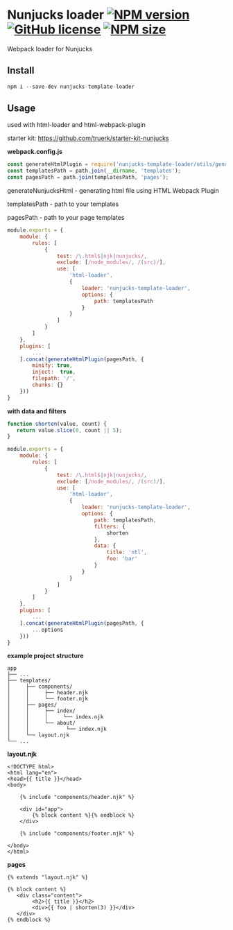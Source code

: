 [npm-url]: https://www.npmjs.com/package/nunjucks-template-loader
[npm-image]: https://img.shields.io/npm/v/nunjucks-template-loader?color=blue

[logo-url]: https://github.com/truerk/nunjucks-template-loader
[logo-image]: https://i.ibb.co/ZLJQnqP/nunjucks-template-loader.webp

[license-image]: https://img.shields.io/badge/license-MIT-blue.svg
[license-url]: https://github.com/truerk/nunjucks-template-loader/blob/master/LICENSE

[size-image]: https://img.shields.io/npm/dm/nunjucks-template-loader.svg
[size-url]: https://www.npmjs.com/package/nunjucks-template-loader

# Nunjucks loader [![NPM version][npm-image]][npm-url] [![GitHub license][license-image]][license-url] [![NPM size][size-image]][size-url]

Webpack loader for Nunjucks

## Install

```js
npm i --save-dev nunjucks-template-loader
```

## Usage

used with html-loader and html-webpack-plugin

starter kit: https://github.com/truerk/starter-kit-nunjucks

**webpack.config.js**

```js
const generateHtmlPlugin = require('nunjucks-template-loader/utils/generateHtmlPlugin');
const templatesPath = path.join(__dirname, 'templates');
const pagesPath = path.join(templatesPath, 'pages');
```

generateNunjucksHtml - generating html file using HTML Webpack Plugin

templatesPath - path to your templates

pagesPath - path to your page templates

```js
module.exports = {
    module: {
        rules: [
            {
                test: /\.html$|njk|nunjucks/,
                exclude: [/node_modules/, /(src)/],
                use: [
                    'html-loader',
                    {
                        loader: 'nunjucks-template-loader',
                        options: {
                            path: templatesPath
                        }
                    }
                ]
            }
        ]
    },
    plugins: [
        ...
    ].concat(generateHtmlPlugin(pagesPath, {
        minify: true,
        inject:  true,
        filepath: '/',
        chunks: {}
    }))
}
```

**with data and filters**
```js
function shorten(value, count) {
   return value.slice(0, count || 5);
}

module.exports = {
    module: {
        rules: [
            {
                test: /\.html$|njk|nunjucks/,
                exclude: [/node_modules/, /(src)/],
                use: [
                    'html-loader',
                    {
                        loader: 'nunjucks-template-loader',
                        options: {
                            path: templatesPath,
                            filters: {
                                shorten
                            },
                            data: {
                                title: 'ntl',
                                foo: 'bar'
                            }
                        }
                    }
                ]
            }
        ]
    },
    plugins: [
        ...
    ].concat(generateHtmlPlugin(pagesPath, {
        ...options
    }))
}
```

**example project structure**
```
app
├── ...
├── templates/
│     ├── components/
│     │     ├── header.njk
│     │     └── footer.njk
│     ├── pages/
│     │     ├── index/
│     │     │     └── index.njk
│     │     └── about/
│     │            └── index.njk
│     └── layout.njk
└── ...
```
**layout.njk**
```markup
<!DOCTYPE html>
<html lang="en">
<head>{{ title }}</head>
<body>

    {% include "components/header.njk" %}

    <div id="app">
        {% block content %}{% endblock %}
    </div>

    {% include "components/footer.njk" %}

</body>
</html>
```

**pages**
```markup
{% extends "layout.njk" %}

{% block content %}
   <div class="content">
        <h2>{{ title }}</h2>
        <div>{{ foo | shorten(3) }}</div>
   </div>
{% endblock %}
```
